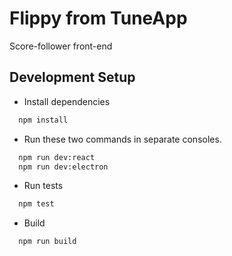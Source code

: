 # Flippy from TuneApp

Score-follower front-end


## Development Setup

- Install dependencies

```bash
  npm install
```

- Run these two commands in separate consoles.

```bash
  npm run dev:react
  npm run dev:electron
```

- Run tests

```bash
  npm test
```

- Build

```bash
  npm run build
```
